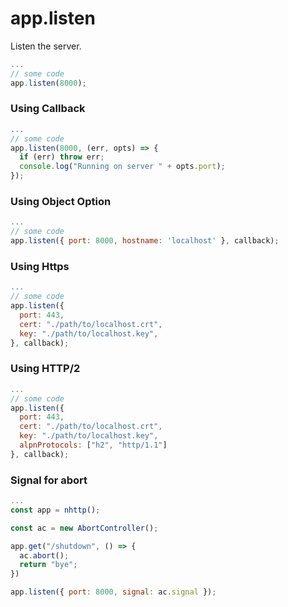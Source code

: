 # app.listen

Listen the server.

```js
...
// some code
app.listen(8000);
```

### Using Callback

```js
...
// some code
app.listen(8000, (err, opts) => {
  if (err) throw err;
  console.log("Running on server " + opts.port);
});
```

### Using Object Option

```js
...
// some code
app.listen({ port: 8000, hostname: 'localhost' }, callback);
```

### Using Https

```js
...
// some code
app.listen({ 
  port: 443,
  cert: "./path/to/localhost.crt",
  key: "./path/to/localhost.key",
}, callback);
```

### Using HTTP/2

```js
...
// some code
app.listen({ 
  port: 443,
  cert: "./path/to/localhost.crt",
  key: "./path/to/localhost.key",
  alpnProtocols: ["h2", "http/1.1"]
}, callback);
```

### Signal for abort

```js
...
const app = nhttp();

const ac = new AbortController();

app.get("/shutdown", () => {
  ac.abort();
  return "bye";
})

app.listen({ port: 8000, signal: ac.signal });
```
